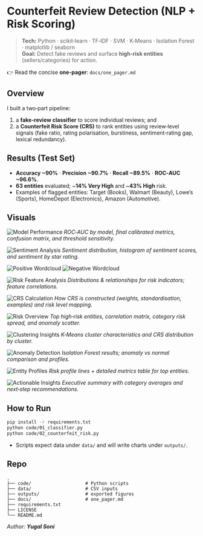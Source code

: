 # Counterfeit Review Detection (NLP + Risk Scoring)

> **Tech:** Python · scikit‑learn · TF‑IDF · SVM · K‑Means · Isolation Forest · matplotlib / seaborn  
> **Goal:** Detect fake reviews and surface **high‑risk entities** (sellers/categories) for action.

👉 Read the concise **one‑pager**: `docs/one_pager.md`

## Overview
I built a two‑part pipeline:  
1) a **fake‑review classifier** to score individual reviews; and  
2) a **Counterfeit Risk Score (CRS)** to rank entities using review‑level signals (fake ratio, rating polarisation, burstiness, sentiment‑rating gap, lexical redundancy).

## Results (Test Set)
- **Accuracy ~90%** · **Precision ~90.7%** · **Recall ~89.5%** · **ROC‑AUC ~96.6%**.  
- **63 entities** evaluated; ~**14% Very High** and ~**43% High** risk.  
- Examples of flagged entities: Target (Books), Walmart (Beauty), Lowe’s (Sports), HomeDepot (Electronics), Amazon (Automotive).

## Visuals
![Model Performance](outputs/model_performance.png)
*ROC‑AUC by model, final calibrated metrics, confusion matrix, and threshold sensitivity.*

![Sentiment Analysis](outputs/sentiment_distribution.png)
*Sentiment distribution, histogram of sentiment scores, and sentiment by star rating.*

![Positive Wordcloud](outputs/wordcloud_positive.png)
![Negative Wordcloud](outputs/wordcloud_negative.png)

![Risk Feature Analysis](outputs/risk_feature_analysis.png)
*Distributions & relationships for risk indicators; feature correlations.*

![CRS Calculation](outputs/crs_calculation.png)
*How CRS is constructed (weights, standardisation, examples) and risk level mapping.*

![Risk Overview](outputs/risk_overview.png)
*Top high‑risk entities, correlation matrix, category risk spread, and anomaly scatter.*

![Clustering Insights](outputs/clustering_insights.png)
*K‑Means cluster characteristics and CRS distribution by cluster.*

![Anomaly Detection](outputs/anomaly_detection.png)
*Isolation Forest results; anomaly vs normal comparison and profiles.*

![Entity Profiles](outputs/entity_profiles.png)
*Risk profile lines + detailed metrics table for top entities.*

![Actionable Insights](outputs/actionable_insights.png)
*Executive summary with category averages and next‑step recommendations.*

## How to Run
```bash
pip install -r requirements.txt
python code/01_classifier.py
python code/02_counterfeit_risk.py
```
- Scripts expect data under `data/` and will write charts under `outputs/`.

## Repo
```
.
├── code/                    # Python scripts
├── data/                    # CSV inputs
├── outputs/                 # exported figures
├── docs/                    # one_pager.md
├── requirements.txt
├── LICENSE
└── README.md
```

*Author: **Yugal Soni***
